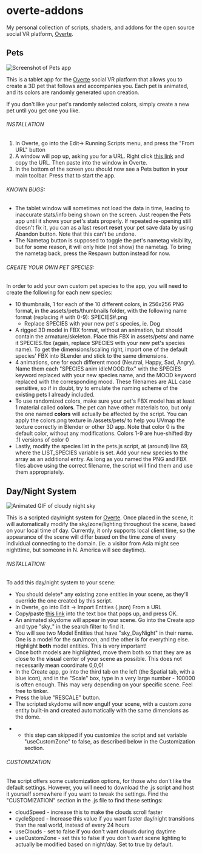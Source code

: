 # overte-addons
My personal collection of scripts, shaders, and addons for the open source social VR platform, [Overte](https://overte.org/).

## Pets
![Screenshot of Pets app](https://puu.sh/Jlyaj/56759d0851.png)

This is a tablet app for the [Overte](https://overte.org/) social VR platform that allows you to create a 3D pet that follows and accompanies you. Each pet is animated, and its colors are randomly generated upon creation.

If you don't like your pet's randomly selected colors, simply create a new pet until you get one you like.

###### INSTALLATION
1) In Overte, go into the Edit-> Running Scripts menu, and press the "From URL" button
2) A window will pop up, asking you for a URL. Right click [this link](https://theanine3d.github.io/pets/pets.js) and copy the URL. Then paste into the window in Overte.
3) In the bottom of the screen you should now see a Pets button in your main toolbar. Press that to start the app.

###### KNOWN BUGS:
- The tablet window will sometimes not load the data in time, leading to inaccurate stats/info being shown on the screen. Just reopen the Pets app until it shows your pet's stats properly. If repeated re-opening still doesn't fix it, you can as a last resort **reset** your pet save data by using Abandon button. Note that this can't be undone.
- The Nametag button is supposed to toggle the pet's nametag visibility, but for some reason, it will only hide (not show) the nametag. To bring the nametag back, press the Respawn button instead for now.

###### CREATE YOUR OWN PET SPECIES:
In order to add your own custom pet species to the app, you will need to create the following for each new species:
- 10 thumbnails, 1 for each of the 10 different colors, in 256x256 PNG format, in the assets/pets/thumbnails folder, with the following name format (replacing # with 0-9): SPECIES#.png
  -  Replace SPECIES with your new pet's species, ie. Dog
- A rigged 3D model in FBX format, without an animation, but should contain the armature/skeleton. Place this FBX in assets/pets/ and name it SPECIES.fbx (again, replace SPECIES with your new pet's species name). To get the dimensions/scaling right, import one of the default species' FBX into BLender and stick to the same dimensions.
- 4 animations, one for each different mood (Neutral, Happy, Sad, Angry). Name them each "SPECIES anim idleMOOD.fbx" with the SPECIES keyword replaced with your new species name, and the MOOD keyword replaced with the corresponding mood. These filenames are ALL case sensitive, so if in doubt, try to emulate the naming scheme of the existing pets I already included.
- To use randomized colors, make sure your pet's FBX model has at least 1 material called **colors**. The pet can have other materials too, but only the one named **colors** will actually be affected by the script. You can apply the colors.png texture in /assets/pets/ to help you UVmap the texture correctly in Blender or other 3D app. Note that color 0 is the default color, without any modifications. Colors 1-9 are hue-shifted (by .1) versions of color 0
- Lastly, modify the species list in the pets.js script, at (around) line 69, where the LIST_SPECIES variable is set. Add your new species to the array as an additional entry. As long as you named the PNG and FBX files above using the correct filename, the script will find them and use them appropriately.

## Day/Night System 
![Animated GIF of cloudy night sky](https://puu.sh/JmXAk/f76f74bd4a.gif)

This is a scripted day/night system for  [Overte](https://overte.org/). Once placed in the scene, it will automatically modify the sky/zone/lighting throughout the scene, based on your local time of day. Currently, it only supports local client time, so the appearance of the scene will differ based on the time zone of every individual connecting to the domain. (ie. a visitor from Asia might see nighttime, but someone in N. America will see daytime).

###### INSTALLATION:
To add this day/night system to your scene: 
- You should delete* any existing zone entities in your scene, as they'll override the one created by this script.
- In Overte, go into Edit -> Import Entities (.json) From a URL
- Copy/paste [this link](https://theanine3d.github.io/DayNight_System/skyDayNight_Dome.json) into the text box that pops up, and press OK.
- An animated skydome will appear in your scene. Go into the Create app and type "sky_" in the search filter to find it.
- You will see two Model Entities that have "sky_DayNight" in their name. One is a model for the sun/moon, and the other is for everything else. Highlight **both** model entities. This is very important! 
- Once both models are highlighted, move them both so that they are as close to the **visual** center of your scene as possible. This does not necessarily mean coordinate 0,0,0!
- In the Create app, go into the third tab on the left (the Spatial tab, with a blue icon), and in the "Scale" box, type in a very large number - 100000 is often enough. This may very depending on your specific scene. Feel free to tinker.
-  Press the blue "RESCALE" button. 
-  The scripted skydome will now engulf your scene, with a custom zone entity built-in and created automatically with the same dimensions as the dome.
* - this step can skipped if you customize the script and set variable "useCustomZone" to false, as described below in the Customization section.

###### CUSTOMIZATION
The script offers some customization options, for those who don't like the default settings. However, you will need to download the .js script and host it yourself somewhere if you want to tweak the settings. Find the "CUSTOMIZATION" section in the .js file to find these settings:
- cloudSpeed - increase this to make the clouds scroll faster
- cycleSpeed - Increase this value if you want faster day/night transitions than the real world, instead of every 24 hours
- useClouds - set to false if you don't want clouds during daytime
- useCustomZone - set this to false if you don't want scene lighting to actually be modified based on night/day. Set to true by default.
